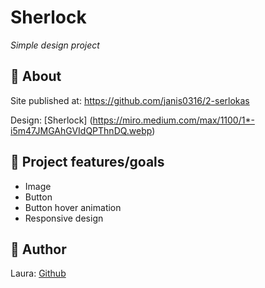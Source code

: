 # Sherlock

_Simple design project_

## 🌟 About

Site published at: https://github.com/janis0316/2-serlokas

Design: [Sherlock] (https://miro.medium.com/max/1100/1*-i5m47JMGAhGVIdQPThnDQ.webp)

## 🎯 Project features/goals

-   Image
-   Button
-   Button hover animation
-   Responsive design

## 🎅 Author

Laura: [Github](https://github.com/janis0316)
